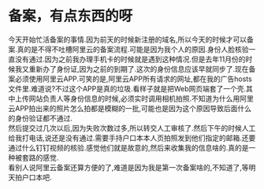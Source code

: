 # 备案，有点东西的呀

今天开始忙活备案的事情.因为前天的时候新注册的域名,所以今天的时候才可以备案.真的是不得不吐槽阿里云的备案流程.可能是因为我个人的原因.身份人脸核验一直没有通过.因为之前我办理手机卡的时候就是遇到这种情况.但是去年11月份的时候我又重新办了身份证,因为之前的到期了.这次的身份信息应该早就同步了.现在备案必须使用阿里云APP.可笑的是,阿里云APP所有请求的网址,都在我的广告hosts文件里.难道说?不过这个APP是真的垃圾.看样子就是把Web网页端套了一个壳.其中上传网站负责人等身份信息的时候,必须实时调用相机拍照.不知道为什么用阿里云APP拍出来的照片怎么拍都是模糊的一批,可能也是因为这个原因导致后面什么的身份验证都不通过.  
然后提交过几次以后,因为失败次数过多,所以转交人工审核了.然后下午的时候人工给我打电话,说还是没有通过.需要手持户口本本人页拍照发到他们指定的邮箱.还要通过什么钉钉视频的核验.感觉他们就是故意的,然后来收集我的信息啥的.真的是一种被套路的感觉.  
看别人说阿里云备案还算方便的了,难道是因为我是第一次备案啥的,不知道了,等明天拍户口本吧.

